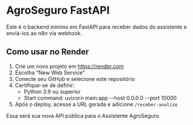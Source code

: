 
# AgroSeguro FastAPI

Este é o backend mínimo em FastAPI para receber dados do assistente e enviá-los ao n8n via webhook.

## Como usar no Render

1. Crie um novo projeto em https://render.com
2. Escolha "New Web Service"
3. Conecte seu GitHub e selecione este repositório
4. Certifique-se de definir:
   - Python 3.9 ou superior
   - Start command: uvicorn main:app --host 0.0.0.0 --port 10000
5. Após o deploy, acesse a URL gerada e adicione `/receber-analise`

Essa será sua nova API pública para o Assistente AgroSeguro.
